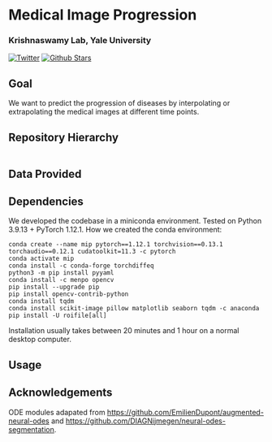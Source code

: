 # Medical Image Progression
### Krishnaswamy Lab, Yale University
[![Twitter](https://img.shields.io/twitter/follow/KrishnaswamyLab.svg?style=social&label=Follow)](https://twitter.com/KrishnaswamyLab)
[![Github Stars](https://img.shields.io/github/stars/ChenLiu-1996/MedicalImageProgression.svg?style=social&label=Stars)](https://github.com/ChenLiu-1996/MedicalImageProgression/)

## Goal
We want to predict the progression of diseases by interpolating or extrapolating the medical images at different time points.

## Repository Hierarchy
```
```

## Data Provided

## Dependencies
We developed the codebase in a miniconda environment.
Tested on Python 3.9.13 + PyTorch 1.12.1.
How we created the conda environment:
```
conda create --name mip pytorch==1.12.1 torchvision==0.13.1 torchaudio==0.12.1 cudatoolkit=11.3 -c pytorch
conda activate mip
conda install -c conda-forge torchdiffeq
python3 -m pip install pyyaml
conda install -c menpo opencv
pip install --upgrade pip
pip install opencv-contrib-python
conda install tqdm
conda install scikit-image pillow matplotlib seaborn tqdm -c anaconda
pip install -U roifile[all]
```
Installation usually takes between 20 minutes and 1 hour on a normal desktop computer.

## Usage


## Acknowledgements
ODE modules adapated from https://github.com/EmilienDupont/augmented-neural-odes and https://github.com/DIAGNijmegen/neural-odes-segmentation.
